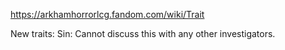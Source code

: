 https://arkhamhorrorlcg.fandom.com/wiki/Trait

New traits:
Sin: Cannot discuss this with any other investigators. 